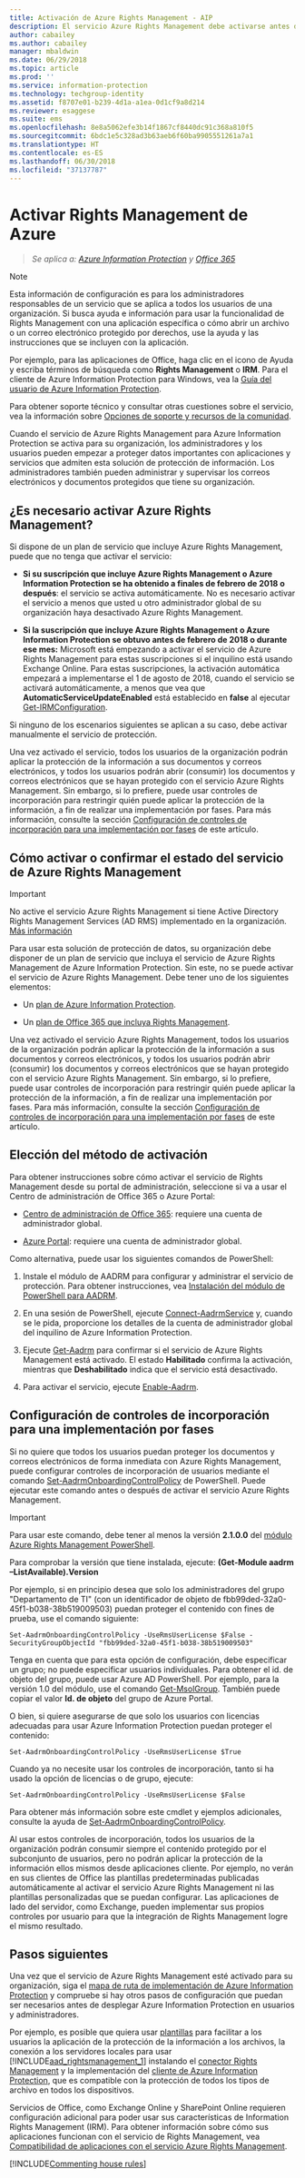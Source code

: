 ```yaml
---
title: Activación de Azure Rights Management - AIP
description: El servicio Azure Rights Management debe activarse antes de que la organización pueda empezar a proteger documentos y correos electrónicos con aplicaciones y servicios que admiten esta solución de protección de información.
author: cabailey
ms.author: cabailey
manager: mbaldwin
ms.date: 06/29/2018
ms.topic: article
ms.prod: ''
ms.service: information-protection
ms.technology: techgroup-identity
ms.assetid: f8707e01-b239-4d1a-a1ea-0d1cf9a8d214
ms.reviewer: esaggese
ms.suite: ems
ms.openlocfilehash: 8e8a5062efe3b14f1867cf8440dc91c368a810f5
ms.sourcegitcommit: 6bdc1e5c328ad3b63aeb6f60ba9905551261a7a1
ms.translationtype: HT
ms.contentlocale: es-ES
ms.lasthandoff: 06/30/2018
ms.locfileid: "37137787"
---
```

# <a name="activating-azure-rights-management"></a>Activar Rights Management de Azure

>*Se aplica a: [Azure Information Protection](https://azure.microsoft.com/pricing/details/information-protection) y [Office 365](http://download.microsoft.com/download/E/C/F/ECF42E71-4EC0-48FF-AA00-577AC14D5B5C/Azure_Information_Protection_licensing_datasheet_EN-US.pdf)*

> [!NOTE]
> Esta información de configuración es para los administradores responsables de un servicio que se aplica a todos los usuarios de una organización. Si busca ayuda e información para usar la funcionalidad de Rights Management con una aplicación específica o cómo abrir un archivo o un correo electrónico protegido por derechos, use la ayuda y las instrucciones que se incluyen con la aplicación.
>
> Por ejemplo, para las aplicaciones de Office, haga clic en el icono de Ayuda y escriba términos de búsqueda como **Rights Management** o **IRM**. Para el cliente de Azure Information Protection para Windows, vea la [Guía del usuario de Azure Information Protection](../rms-client/client-user-guide.md).
>
> Para obtener soporte técnico y consultar otras cuestiones sobre el servicio, vea la información sobre [Opciones de soporte y recursos de la comunidad](../get-started/information-support.md#support-options-and-community-resources).

Cuando el servicio de Azure Rights Management para Azure Information Protection se activa para su organización, los administradores y los usuarios pueden empezar a proteger datos importantes con aplicaciones y servicios que admiten esta solución de protección de información. Los administradores también pueden administrar y supervisar los correos electrónicos y documentos protegidos que tiene su organización. 


## <a name="do-you-need-to-activate-azure-rights-management"></a>¿Es necesario activar Azure Rights Management?

Si dispone de un plan de servicio que incluye Azure Rights Management, puede que no tenga que activar el servicio:

- **Si su suscripción que incluye Azure Rights Management o Azure Information Protection se ha obtenido a finales de febrero de 2018 o después**: el servicio se activa automáticamente. No es necesario activar el servicio a menos que usted u otro administrador global de su organización haya desactivado Azure Rights Management.

- **Si la suscripción que incluye Azure Rights Management o Azure Information Protection se obtuvo antes de febrero de 2018 o durante ese mes:** Microsoft está empezando a activar el servicio de Azure Rights Management para estas suscripciones si el inquilino está usando Exchange Online. Para estas suscripciones, la activación automática empezará a implementarse el 1 de agosto de 2018, cuando el servicio se activará automáticamente, a menos que vea que **AutomaticServiceUpdateEnabled** está establecido en **false** al ejecutar [Get-IRMConfiguration](/powershell/module/exchange/encryption-and-certificates/get-irmconfiguration?view=exchange-ps). 

Si ninguno de los escenarios siguientes se aplican a su caso, debe activar manualmente el servicio de protección. 

Una vez activado el servicio, todos los usuarios de la organización podrán aplicar la protección de la información a sus documentos y correos electrónicos, y todos los usuarios podrán abrir (consumir) los documentos y correos electrónicos que se hayan protegido con el servicio Azure Rights Management. Sin embargo, si lo prefiere, puede usar controles de incorporación para restringir quién puede aplicar la protección de la información, a fin de realizar una implementación por fases. Para más información, consulte la sección [Configuración de controles de incorporación para una implementación por fases](#configuring-onboarding-controls-for-a-phased-deployment) de este artículo.

## <a name="how-to-activate-or-confirm-the-status-of-the-azure-rights-management-service"></a>Cómo activar o confirmar el estado del servicio de Azure Rights Management 

> [!IMPORTANT]
> No active el servicio Azure Rights Management si tiene Active Directory Rights Management Services (AD RMS) implementado en la organización. [Más información](prepare-environment-adrms.md)

Para usar esta solución de protección de datos, su organización debe disponer de un plan de servicio que incluya el servicio de Azure Rights Management de Azure Information Protection. Sin este, no se puede activar el servicio de Azure Rights Management. Debe tener uno de los siguientes elementos:

- Un [plan de Azure Information Protection](https://www.microsoft.com/cloud-platform/azure-information-protection-pricing). 

- Un [plan de Office 365 que incluya Rights Management](http://download.microsoft.com/download/E/C/F/ECF42E71-4EC0-48FF-AA00-577AC14D5B5C/Azure_Information_Protection_licensing_datasheet_EN-US.pdf).

Una vez activado el servicio Azure Rights Management, todos los usuarios de la organización podrán aplicar la protección de la información a sus documentos y correos electrónicos, y todos los usuarios podrán abrir (consumir) los documentos y correos electrónicos que se hayan protegido con el servicio Azure Rights Management. Sin embargo, si lo prefiere, puede usar controles de incorporación para restringir quién puede aplicar la protección de la información, a fin de realizar una implementación por fases. Para más información, consulte la sección [Configuración de controles de incorporación para una implementación por fases](#configuring-onboarding-controls-for-a-phased-deployment) de este artículo.

## <a name="choosing-your-activation-method"></a>Elección del método de activación

Para obtener instrucciones sobre cómo activar el servicio de Rights Management desde su portal de administración, seleccione si va a usar el Centro de administración de Office 365 o Azure Portal:

- [Centro de administración de Office 365](activate-office365.md): requiere una cuenta de administrador global.

- [Azure Portal](activate-azure.md): requiere una cuenta de administrador global.

Como alternativa, puede usar los siguientes comandos de PowerShell:

1. Instale el módulo de AADRM para configurar y administrar el servicio de protección. Para obtener instrucciones, vea [Instalación del módulo de PowerShell para AADRM](../deploy-use/install-powershell.md).

2. En una sesión de PowerShell, ejecute [Connect-AadrmService](/powershell/module/aadrm/connect-aadrmservice) y, cuando se le pida, proporcione los detalles de la cuenta de administrador global del inquilino de Azure Information Protection.

3. Ejecute [Get-Aadrm](/powershell/aadrm/vlatest/get-aadrm) para confirmar si el servicio de Azure Rights Management está activado. El estado **Habilitado** confirma la activación, mientras que **Deshabilitado** indica que el servicio está desactivado.

4. Para activar el servicio, ejecute [Enable-Aadrm](/powershell/aadrm/vlatest/enable-aadrm).

## <a name="configuring-onboarding-controls-for-a-phased-deployment"></a>Configuración de controles de incorporación para una implementación por fases
Si no quiere que todos los usuarios puedan proteger los documentos y correos electrónicos de forma inmediata con Azure Rights Management, puede configurar controles de incorporación de usuarios mediante el comando [Set-AadrmOnboardingControlPolicy](/powershell/module/aadrm/set-aadrmonboardingcontrolpolicy) de PowerShell. Puede ejecutar este comando antes o después de activar el servicio Azure Rights Management.

> [!IMPORTANT]
> Para usar este comando, debe tener al menos la versión **2.1.0.0** del [módulo Azure Rights Management PowerShell](https://go.microsoft.com/fwlink/?LinkId=257721).
>
> Para comprobar la versión que tiene instalada, ejecute: **(Get-Module aadrm –ListAvailable).Version**

Por ejemplo, si en principio desea que solo los administradores del grupo "Departamento de TI" (con un identificador de objeto de fbb99ded-32a0-45f1-b038-38b519009503) puedan proteger el contenido con fines de prueba, use el comando siguiente:

```
Set-AadrmOnboardingControlPolicy -UseRmsUserLicense $False -SecurityGroupObjectId "fbb99ded-32a0-45f1-b038-38b519009503"
```

Tenga en cuenta que para esta opción de configuración, debe especificar un grupo; no puede especificar usuarios individuales. Para obtener el id. de objeto del grupo, puede usar Azure AD PowerShell. Por ejemplo, para la versión 1.0 del módulo, use el comando [Get-MsolGroup](/powershell/msonline/v1/get-msolgroup). También puede copiar el valor **Id. de objeto** del grupo de Azure Portal.

O bien, si quiere asegurarse de que solo los usuarios con licencias adecuadas para usar Azure Information Protection puedan proteger el contenido:

```
Set-AadrmOnboardingControlPolicy -UseRmsUserLicense $True
```

Cuando ya no necesite usar los controles de incorporación, tanto si ha usado la opción de licencias o de grupo, ejecute:

```
Set-AadrmOnboardingControlPolicy -UseRmsUserLicense $False
```

Para obtener más información sobre este cmdlet y ejemplos adicionales, consulte la ayuda de [Set-AadrmOnboardingControlPolicy](/powershell/aadrm/vlatest/set-aadrmonboardingcontrolpolicy).

Al usar estos controles de incorporación, todos los usuarios de la organización podrán consumir siempre el contenido protegido por el subconjunto de usuarios, pero no podrán aplicar la protección de la información ellos mismos desde aplicaciones cliente. Por ejemplo, no verán en sus clientes de Office las plantillas predeterminadas publicadas automáticamente al activar el servicio Azure Rights Management ni las plantillas personalizadas que se puedan configurar. Las aplicaciones de lado del servidor, como Exchange, pueden implementar sus propios controles por usuario para que la integración de Rights Management logre el mismo resultado.


## <a name="next-steps"></a>Pasos siguientes
Una vez que el servicio de Azure Rights Management esté activado para su organización, siga el [mapa de ruta de implementación de Azure Information Protection](../plan-design/deployment-roadmap.md) y compruebe si hay otros pasos de configuración que puedan ser necesarios antes de desplegar Azure Information Protection en usuarios y administradores. 

Por ejemplo, es posible que quiera usar [plantillas](configure-policy-templates.md) para facilitar a los usuarios la aplicación de la protección de la información a los archivos, la conexión a los servidores locales para usar [!INCLUDE[aad_rightsmanagement_1](../includes/aad_rightsmanagement_1_md.md)] instalando el [conector Rights Management](deploy-rms-connector.md) y la implementación del [cliente de Azure Information Protection](../rms-client/aip-client.md), que es compatible con la protección de todos los tipos de archivo en todos los dispositivos. 

Servicios de Office, como Exchange Online y SharePoint Online requieren configuración adicional para poder usar sus características de Information Rights Management (IRM). Para obtener información sobre cómo sus aplicaciones funcionan con el servicio de Rights Management, vea [Compatibilidad de aplicaciones con el servicio Azure Rights Management](../understand-explore/applications-support.md).


[!INCLUDE[Commenting house rules](../includes/houserules.md)]

